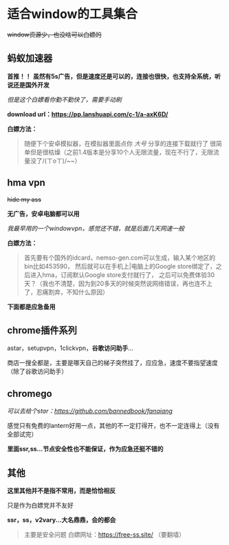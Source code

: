 # 适合window的工具集合

~~window资源少，也没啥可以白嫖的~~

## 蚂蚁加速器 
**首推！！**
**虽然有5s广告，但是速度还是可以的，连接也很快，也支持全系统，听说还是国外开发**

*但是这个白嫖看你勤不勤快了，需要手动刷*

**download url：https://pp.lanshuapi.com/c-1/a-axK6D/**

**白嫖方法：**
> 随便下个安卓模拟器，在模拟器里面点你 *大号* 分享的连接下载就行了
> 很简单但是很枯燥（之前1.4版本是分享10个人无限流量，现在不行了，无限流量没了/(ㄒoㄒ)/~~）


## hma vpn
~~hide my ass~~

**无广告，安卓电脑都可以用**

*我最早用的一个windowvpn，感觉还不错，就是后面几天网速一般*

**白嫖方法：**
> 首先要有个国外的idcard，nemso-gen.com可以生成，输入某个地区的bin比如453590，
> 然后就可以在手机上|电脑上的Google store绑定了，之后进入hma，订阅默认Google store支付就行了，
> 之后可以免费体验30天？（我也不清楚，因为到20多天的时候突然说网络错误，再也连不上了，忍痛割弃，不知什么原因）

**下面都是应急备用**

## chrome插件系列

astar，setupvpn，1clickvpn，**谷歌访问助手**...

商店一搜全都是，主要是哪天自己的梯子突然挂了，应应急，速度不要指望速度（除了谷歌访问助手）

## chromego

*可以去给个star：https://github.com/bannedbook/fanqiang*

感觉只有免费的lantern好用一点，其他的不一定打得开，也不一定连得上（没有全部试完）

**里面ssr,ss...节点安全性也不能保证，作为应急还挺不错的**

## 其他

**这里其他并不是指不常用，而是恰恰相反**

只是作为白嫖党并不友好

**ssr，ss，v2vary...大名鼎鼎，会的都会**

> 主要是安全问题 
> 白嫖网址：https://free-ss.site/ （要翻墙）
